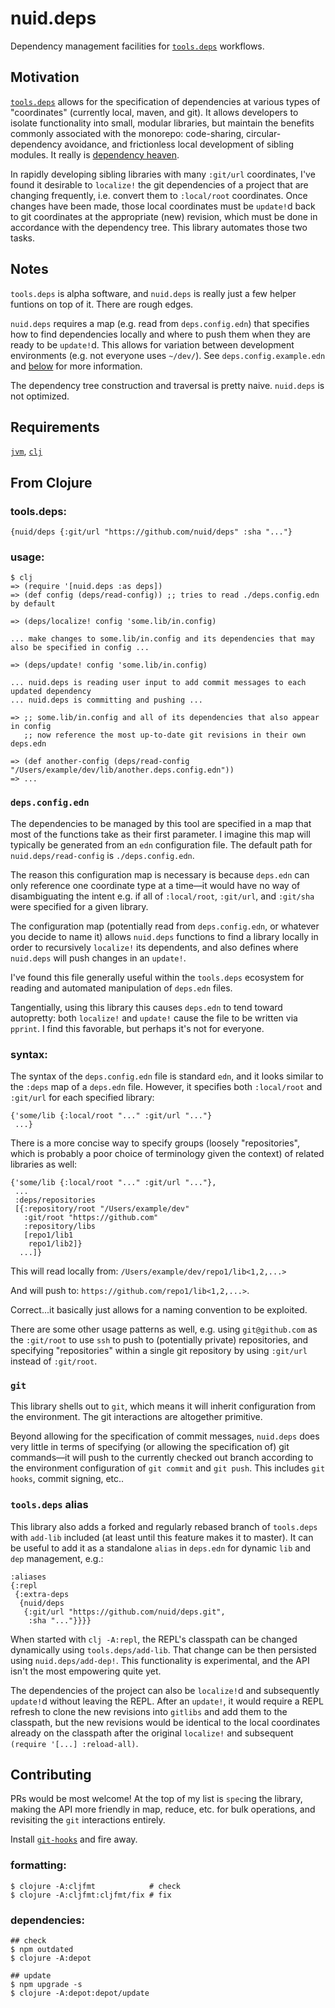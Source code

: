 # nuid.deps

Dependency management facilities for [`tools.deps`](https://clojure.org/guides/deps_and_cli) workflows.

## Motivation

[`tools.deps`](https://clojure.org/guides/deps_and_cli) allows for the specification of dependencies at various types of "coordinates" (currently local, maven, and git). It allows developers to isolate functionality into small, modular libraries, but maintain the benefits commonly associated with the monorepo: code-sharing, circular-dependency avoidance, and frictionless local development of sibling modules. It really is [dependency heaven](https://www.youtube.com/watch?v=sStlTye-Kjk).

In rapidly developing sibling libraries with many `:git/url` coordinates, I've found it desirable to `localize!` the git dependencies of a project that are changing frequently, i.e. convert them to `:local/root` coordinates. Once changes have been made, those local coordinates must be `update!`d back to git coordinates at the appropriate (new) revision, which must be done in accordance with the dependency tree. This library automates those two tasks.

## Notes

`tools.deps` is alpha software, and `nuid.deps` is really just a few helper funtions on top of it. There are rough edges.

`nuid.deps` requires a map (e.g. read from `deps.config.edn`) that specifies how to find dependencies locally and where to push them when they are ready to be `update!`d. This allows for variation between development environments (e.g. not everyone uses `~/dev/`). See `deps.config.example.edn` and [below](#depsconfigedn) for more information.

The dependency tree construction and traversal is pretty naive. `nuid.deps` is not optimized.

## Requirements

[`jvm`](https://www.java.com/en/download/), [`clj`](https://clojure.org/guides/getting_started)

## From Clojure

### tools.deps:

`{nuid/deps {:git/url "https://github.com/nuid/deps" :sha "..."}`

### usage:

```
$ clj
=> (require '[nuid.deps :as deps])
=> (def config (deps/read-config)) ;; tries to read ./deps.config.edn by default

=> (deps/localize! config 'some.lib/in.config)

... make changes to some.lib/in.config and its dependencies that may also be specified in config ...

=> (deps/update! config 'some.lib/in.config)

... nuid.deps is reading user input to add commit messages to each updated dependency
... nuid.deps is committing and pushing ...

=> ;; some.lib/in.config and all of its dependencies that also appear in config
   ;; now reference the most up-to-date git revisions in their own deps.edn

=> (def another-config (deps/read-config "/Users/example/dev/lib/another.deps.config.edn"))
=> ...
```

### `deps.config.edn`

The dependencies to be managed by this tool are specified in a map that most of the functions take as their first parameter. I imagine this map will typically be generated from an `edn` configuration file. The default path for `nuid.deps/read-config` is `./deps.config.edn`.

The reason this configuration map is necessary is because `deps.edn` can only reference one coordinate type at a time—it would have no way of disambiguating the intent e.g. if all of `:local/root`, `:git/url`, and `:git/sha` were specified for a given library.

The configuration map (potentially read from `deps.config.edn`, or whatever you decide to name it) allows `nuid.deps` functions to find a library locally in order to recursively `localize!` its dependents, and also defines where `nuid.deps` will push changes in an `update!`.

I've found this file generally useful within the `tools.deps` ecosystem for reading and automated manipulation of `deps.edn` files.

Tangentially, using this library this causes `deps.edn` to tend toward autopretty: both `localize!` and `update!` cause the file to be written via `pprint`. I find this favorable, but perhaps it's not for everyone.

### syntax:

The syntax of the `deps.config.edn` file is standard `edn`, and it looks similar to the `:deps` map of a  `deps.edn` file. However, it specifies both `:local/root` and `:git/url` for each specified library:

```
{'some/lib {:local/root "..." :git/url "..."}
 ...}
```

There is a more concise way to specify groups (loosely "repositories", which is probably a poor choice of terminology given the context) of related libraries as well:

```
{'some/lib {:local/root "..." :git/url "..."},
 ...
 :deps/repositories
 [{:repository/root "/Users/example/dev"
   :git/root "https://github.com"
   :repository/libs
   [repo1/lib1
    repo1/lib2]}
  ...]}
```

This will read locally from: `/Users/example/dev/repo1/lib<1,2,...>`

And will push to: `https://github.com/repo1/lib<1,2,...>`.

Correct...it basically just allows for a naming convention to be exploited.

There are some other usage patterns as well, e.g. using `git@github.com` as the `:git/root` to use `ssh` to push to (potentially private) repositories, and specifying "repositories" within a single git repository by using `:git/url` instead of `:git/root`.

### `git`

This library shells out to `git`, which means it will inherit configuration from the environment. The git interactions are altogether primitive.

Beyond allowing for the specification of commit messages, `nuid.deps` does very little in terms of specifying (or allowing the specification of) git commands—it will push to the currently checked out branch according to the environment configuration of `git commit` and `git push`. This includes `git hooks`, commit signing, etc..

### `tools.deps` alias

This library also adds a forked and regularly rebased branch of `tools.deps` with `add-lib` included (at least until this feature makes it to master). It can be useful to add it as a standalone `alias` in `deps.edn` for dynamic `lib` and `dep` management, e.g.:

```
:aliases
{:repl
 {:extra-deps
  {nuid/deps
   {:git/url "https://github.com/nuid/deps.git",
    :sha "..."}}}}
```

When started with `clj -A:repl`, the REPL's classpath can be changed dynamically using `tools.deps/add-lib`. That change can be then persisted using `nuid.deps/add-dep!`. This functionality is experimental, and the API isn't the most empowering quite yet.

The dependencies of the project can also be `localize!`d and subsequently `update!`d without leaving the REPL. After an `update!`, it would require a REPL refresh to clone the new revisions into `gitlibs` and add them to the classpath, but the new revisions would be identical to the local coordinates already on the classpath after the original `localize!` and subsequent `(require '[...] :reload-all)`.

## Contributing

PRs would be most welcome! At the top of my list is `spec`ing the library, making the API more friendly in map, reduce, etc. for bulk operations, and revisiting the `git` interactions entirely.

Install [`git-hooks`](https://github.com/icefox/git-hooks) and fire away.

### formatting:

```
$ clojure -A:cljfmt            # check
$ clojure -A:cljfmt:cljfmt/fix # fix
```

### dependencies:

```
## check
$ npm outdated
$ clojure -A:depot

## update
$ npm upgrade -s
$ clojure -A:depot:depot/update
```
